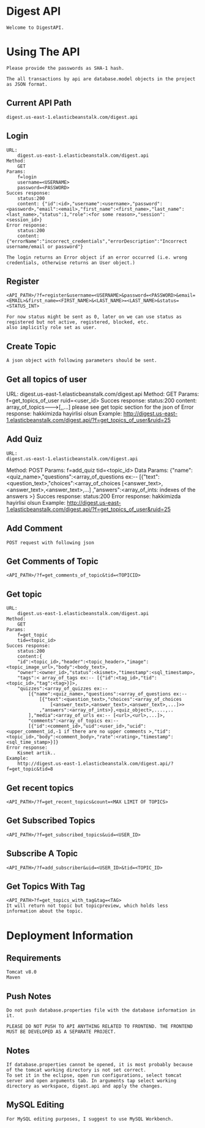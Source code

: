 # Digest API
	Welcome to DigestAPI.
# Using The API
	Please provide the passwords as SHA-1 hash. 
	
	The all transactions by api are database.model objects in the project as JSON format.
## Current API Path
	digest.us-east-1.elasticbeanstalk.com/digest.api 
	
## Login
	URL:
		digest.us-east-1.elasticbeanstalk.com/digest.api 
	Method:
		GET
	Params:
		f=login
		username=<USERNAME>
		password=<PASSWORD>
	Succes response:
		status:200
		content: {"id":<id>,"username":<username>,"password":<password>,"email":<email>,"first_name":<first_name>,"last_name":<last_name>,"status":1,"role":<for some reason>,"session":<session_id>}
	Error response:
		status:200
		content: {"errorName":"incorrect_credentials","errorDescription":"Incorrect username/email or password"}
	
	The login returns an Error object if an error occurred (i.e. wrong credentials, otherwise returns an User object.)
## Register
	<API_PATH>/?f=register&username=<USERNAME>&password=<PASSWORD>&email=<EMAIL>&first_name=<FIRST_NAME>&<LAST_NAME>=<LAST_NAME>&status=<STATUS_INT>
	
	For now status might be sent as 0, later on we can use status as registered but not active, registered, blocked, etc.
	also implicitly role set as user.

## Create Topic
	A json object with following parameters should be sent.
	
## Get all topics of user
URL:
	digest.us-east-1.elasticbeanstalk.com/digest.api 
Method:
	GET
Params:
	f=get_topics_of_user
	ruid=<user_id>
Succes response:
	status:200
	content: array_of_topics--->[<topic>,<topic>,...]
    		please see get topic section for the json of <topic>
Error response:
	hakkimizda hayirlisi olsun
Example:
	http://digest.us-east-1.elasticbeanstalk.com/digest.api/?f=get_topics_of_user&ruid=25
	

## Add Quiz
	URL:
	digest.us-east-1.elasticbeanstalk.com/digest.api 
Method:
	POST
Params:
	f=add_quiz
	tid=<topic_id>
Data Params:
	{"name":<quiz_name>,"questions":<array_of_questions ex:-- 
				[{"text":<question_text>,"choices":<array_of_choices
					[<answer_text>,<answer_text>,<answer_text>,...]
				,"answers":<array_of_ints: indexes of the answers >}
Succes response:
	status:200
Error response:
	hakkimizda hayirlisi olsun
Example:
	http://digest.us-east-1.elasticbeanstalk.com/digest.api/?f=get_topics_of_user&ruid=25
	
	
## Add Comment
	POST request with following json

## Get Comments of Topic
	<API_PATH>/?f=get_comments_of_topic&tid=<TOPICID>
	

## Get topic
	URL:
		digest.us-east-1.elasticbeanstalk.com/digest.api 
	Method:
		GET
	Params:
		f=get_topic
		tid=<topic_id>
	Succes response:
		status:200
		content:{
		"id":<topic_id>,"header":<topic_header>,"image":<topic_image_url>,"body":<body_text>,
		"owner":<owner_id>,"status":<kismet>,"timestamp":<sql_timestamp>,
		"tags":< array_of_tags ex:-- [{"id":<tag_id>,"tid":<topic_id>,"tag":<tag>}]>,
		"quizzes":<array_of_quizzes ex:-- 
			[{"name":<quiz_name>,"questions":<array_of_questions ex:-- 
				[{"text":<question_text>,"choices":<array_of_choices
					[<answer_text>,<answer_text>,<answer_text>,...]>>
				,"answers":<array_of_ints>},<quiz_object>,....,..
			],"media":<array_of_urls ex:-- [<url>,<url>,...]>,
			"comments":<array_of_topics ex:--
			[{"id":<comment_id>,"uid":<user_id>,"ucid":<upper_comment_id,-1 if there are no upper comments >,"tid":<topic_id>,"body":<comment_body>,"rate":<rating>,"timestamp":<sql_time_stamp>}]}
	Error response:
		Kismet artik..
	Example:
		http://digest.us-east-1.elasticbeanstalk.com/digest.api/?f=get_topic&tid=8
## Get recent topics
	<API_PATH>/?f=get_recent_topics&count=<MAX LIMIT OF TOPICS>
## Get Subscribed Topics
	<API_PATH>/?f=get_subscribed_topics&uid=<USER_ID>
## Subscribe A Topic
	<API_PATH>/?f=add_subscriber&uid=<USER_ID>&tid=<TOPIC_ID>
## Get Topics With Tag
	<API_PATH>?f=get_topics_with_tag&tag=<TAG>
	It will return not topic but topicpreview, which holds less information about the topic.


# Deployment Information
## Requirements
	Tomcat v8.0
	Maven
## Push Notes
	Do not push database.properties file with the database information in it.
	
	PLEASE DO NOT PUSH TO API ANYTHING RELATED TO FRONTEND. THE FRONTEND MUST BE DEVELOPED AS A SEPARATE PROJECT.
## Notes
	If database.properties cannot be opened, it is most probably because of the tomcat working directory is not set correct. 
	To set it in the eclipse, open run configurations, select tomcat server and open arguments tab. In arguments tap select working directory as workspace, digest.api and apply the changes.
## MySQL Editing
	For MySQL editing purposes, I suggest to use MySQL Workbench.

		
